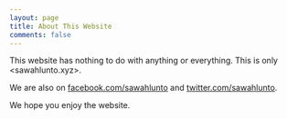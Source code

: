 ```yaml
---
layout: page
title: About This Website
comments: false
---
```


This website has nothing to do with anything or everything. This is only <sawahlunto.xyz>.

We are also on [facebook.com/sawahlunto](//facebook.com/sawahlunto) and [twitter.com/sawahlunto](//twitter.com/sawahlunto).

We hope you enjoy the website.
